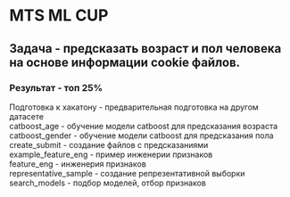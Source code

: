 # MTS ML CUP  
## Задача - предсказать возраст и пол человека на основе информации cookie файлов.  
### Результат - топ 25%  
Подготовка к хакатону - предварительная подготовка на другом датасете  
catboost_age - обучение модели catboost для предсказания возраста  
catboost_gender - обучение модели catboost для предсказания пола  
create_submit - создание файлов с предсказаниями  
example_feature_eng - пример инженерии признаков  
feature_eng - инженерия признаков  
representative_sample - создание репрезентативной выборки  
search_models - подбор моделей, отбор признаков  
